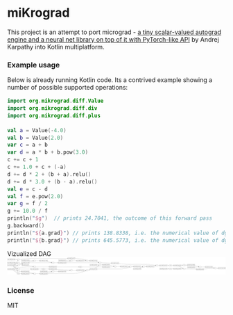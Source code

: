 # miKrograd

This project is an attempt to port micrograd - [a tiny scalar-valued autograd engine and a neural net library on top of it with PyTorch-like API](https://github.com/karpathy/micrograd) by Andrej Karpathy into Kotlin multiplatform.

### Example usage

Below is already running Kotlin code. Its a contrived example showing a number of possible supported operations:

```kotlin
import org.mikrograd.diff.Value
import org.mikrograd.diff.div
import org.mikrograd.diff.plus

val a = Value(-4.0)
val b = Value(2.0)
var c = a + b
var d = a * b + b.pow(3.0)
c += c + 1
c += 1.0 + c + (-a)
d += d * 2 + (b + a).relu()
d += d * 3.0 + (b - a).relu()
val e = c - d
val f = e.pow(2.0)
var g = f / 2
g += 10.0 / f
println("$g")  // prints 24.7041, the outcome of this forward pass
g.backward()
println("${a.grad}") // prints 138.8338, i.e. the numerical value of dg/da
println("${b.grad}") // prints 645.5773, i.e. the numerical value of dg/db```
```

Vizualized DAG
![DAG](dag.png)

### License

MIT
